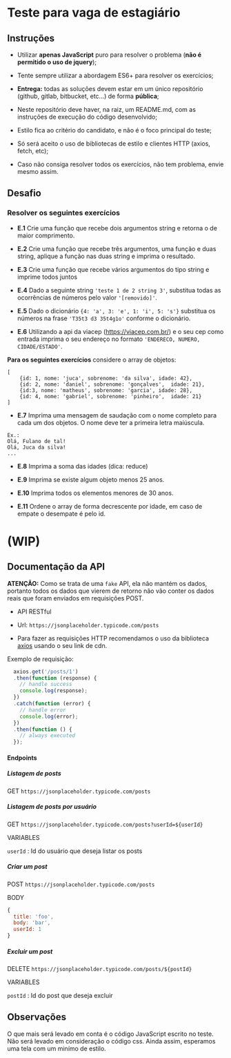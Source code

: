 # Teste para vaga de estagiário

## Instruções

- Utilizar **apenas JavaScript** puro para resolver o problema (**não é permitido o uso de jquery**);

- Tente sempre utilizar a abordagem ES6+ para resolver os exercícios;

- **Entrega:** todas as soluções devem estar em um único repositório (github, gitlab, bitbucket, etc…) de forma **pública**;

- Neste repositório deve haver, na raiz, um README.md, com as instruções de execução do código desenvolvido;

- Estilo fica ao critério do candidato, e não é o foco principal do teste;

- Só será aceito o uso de bibliotecas de estilo e clientes HTTP (axios, fetch, etc);

- Caso não consiga resolver todos os exercícios, não tem problema, envie mesmo assim.

## Desafio

### Resolver os seguintes exercícios

- **E.1** Crie uma função que recebe dois argumentos string e retorna o de maior comprimento.

- **E.2** Crie uma função que recebe três argumentos, uma função e duas string, aplique a função nas duas string e imprima o resultado.

- **E.3** Crie uma função que recebe vários argumentos do tipo string e imprime todos juntos

- **E.4** Dado a seguinte string `'teste 1 de 2 string 3'`, substitua todas as ocorrências de números pelo valor `'[removido]'`.

- **E.5** Dado o dicionário `{4: 'a', 3: 'e', 1: 'i', 5: 's'}` substitua os números na frase `'T35t3 d3 35t4g1o'` conforme o dicionário.

- **E.6** Utilizando a api da viacep (https://viacep.com.br/) e o seu cep como entrada imprima o seu endereço no formato `'ENDERECO, NUMERO, CIDADE/ESTADO'`.

**Para os seguintes exercícios** considere o array de objetos:
```
[
    {id: 1, nome: 'juca', sobrenome: 'da silva', idade: 42},
    {id: 2, nome: 'daniel', sobrenome: 'gonçalves',  idade: 21},
    {id:3, nome: 'matheus', sobrenome: 'garcia', idade: 28},
    {id: 4, nome: 'gabriel', sobrenome: 'pinheiro',  idade: 21}
]
```

- **E.7** Imprima uma mensagem de saudação com o nome completo para cada um dos objetos. O nome deve ter a primeira letra maiúscula. 

```
Ex.: 
Olá, Fulano de tal!
Olá, Juca da silva!
...
```
 
- **E.8** Imprima a soma das idades (dica: reduce)

- **E.9** Imprima se existe algum objeto menos 25 anos.

- **E.10** Imprima todos os elementos menores de 30 anos.

- **E.11** Ordene o array de forma decrescente por idade, em caso de empate o desempate é pelo id.

# (WIP)

## Documentação da API

**ATENÇÃO:** Como se trata de uma `fake` API, ela não mantém os dados, portanto todos os dados que vierem de retorno não vão conter os dados reais que foram enviados em requisições POST.

-   API RESTful

-   Url: `https://jsonplaceholder.typicode.com/posts`

-   Para fazer as requisições HTTP recomendamos o uso da biblioteca [axios](https://github.com/axios/axios) usando o seu link de cdn.

Exemplo de requisição:

```javascript
  axios.get('/posts/1')
  .then(function (response) {
    // handle success
    console.log(response);
  })
  .catch(function (error) {
    // handle error
    console.log(error);
  })
  .then(function () {
    // always executed
  });
```


#### Endpoints

##### Listagem de posts

GET `https://jsonplaceholder.typicode.com/posts`

##### Listagem de posts por usuário

GET `https://jsonplaceholder.typicode.com/posts?userId=${userId}`

VARIABLES

`userId` : Id do usuário que deseja listar os posts

##### Criar um post

POST `https://jsonplaceholder.typicode.com/posts`

BODY

```javascript
{
  title: 'foo',
  body: 'bar',
  userId: 1
}
```

##### Excluir um post

DELETE `https://jsonplaceholder.typicode.com/posts/${postId}`

VARIABLES

`postId` : Id do post que deseja excluir

## Observações

O que mais será levado em conta é o código JavaScript escrito no teste. Não será levado em consideração o código css. Ainda assim, esperamos uma tela com um minímo de estilo.
